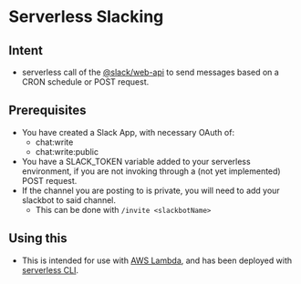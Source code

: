 # Serverless Slacking

## Intent

- serverless call of the [@slack/web-api](https://www.npmjs.com/package/@slack/web-api) to send messages based on a CRON schedule or POST request.

## Prerequisites

- You have created a Slack App, with necessary OAuth of:
  - chat:write
  - chat:write:public
- You have a SLACK_TOKEN variable added to your serverless environment, if you are not invoking through a (not yet implemented) POST request.
- If the channel you are posting to is private, you will need to add your slackbot to said channel. 
  - This can be done with `/invite <slackbotName>`

## Using this

- This is intended for use with [AWS Lambda](https://console.aws.amazon.com/lambda/), and has been deployed with [serverless CLI](https://serverless.com/).
